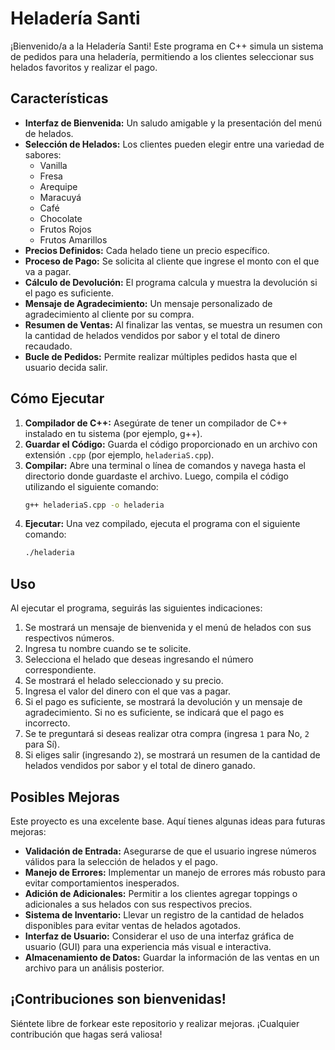 # Heladería Santi

¡Bienvenido/a a la Heladería Santi! Este programa en C++ simula un sistema de pedidos para una heladería, permitiendo a los clientes seleccionar sus helados favoritos y realizar el pago.

## Características

* **Interfaz de Bienvenida:** Un saludo amigable y la presentación del menú de helados.
* **Selección de Helados:** Los clientes pueden elegir entre una variedad de sabores:
    * Vanilla
    * Fresa
    * Arequipe
    * Maracuyá
    * Café
    * Chocolate
    * Frutos Rojos
    * Frutos Amarillos
* **Precios Definidos:** Cada helado tiene un precio específico.
* **Proceso de Pago:** Se solicita al cliente que ingrese el monto con el que va a pagar.
* **Cálculo de Devolución:** El programa calcula y muestra la devolución si el pago es suficiente.
* **Mensaje de Agradecimiento:** Un mensaje personalizado de agradecimiento al cliente por su compra.
* **Resumen de Ventas:** Al finalizar las ventas, se muestra un resumen con la cantidad de helados vendidos por sabor y el total de dinero recaudado.
* **Bucle de Pedidos:** Permite realizar múltiples pedidos hasta que el usuario decida salir.

## Cómo Ejecutar

1.  **Compilador de C++:** Asegúrate de tener un compilador de C++ instalado en tu sistema (por ejemplo, g++).
2.  **Guardar el Código:** Guarda el código proporcionado en un archivo con extensión `.cpp` (por ejemplo, `heladeriaS.cpp`).
3.  **Compilar:** Abre una terminal o línea de comandos y navega hasta el directorio donde guardaste el archivo. Luego, compila el código utilizando el siguiente comando:
    ```bash
    g++ heladeriaS.cpp -o heladeria
    ```
4.  **Ejecutar:** Una vez compilado, ejecuta el programa con el siguiente comando:
    ```bash
    ./heladeria
    ```

## Uso

Al ejecutar el programa, seguirás las siguientes indicaciones:

1.  Se mostrará un mensaje de bienvenida y el menú de helados con sus respectivos números.
2.  Ingresa tu nombre cuando se te solicite.
3.  Selecciona el helado que deseas ingresando el número correspondiente.
4.  Se mostrará el helado seleccionado y su precio.
5.  Ingresa el valor del dinero con el que vas a pagar.
6.  Si el pago es suficiente, se mostrará la devolución y un mensaje de agradecimiento. Si no es suficiente, se indicará que el pago es incorrecto.
7.  Se te preguntará si deseas realizar otra compra (ingresa `1` para No, `2` para Sí).
8.  Si eliges salir (ingresando `2`), se mostrará un resumen de la cantidad de helados vendidos por sabor y el total de dinero ganado.

## Posibles Mejoras

Este proyecto es una excelente base. Aquí tienes algunas ideas para futuras mejoras:

* **Validación de Entrada:** Asegurarse de que el usuario ingrese números válidos para la selección de helados y el pago.
* **Manejo de Errores:** Implementar un manejo de errores más robusto para evitar comportamientos inesperados.
* **Adición de Adicionales:** Permitir a los clientes agregar toppings o adicionales a sus helados con sus respectivos precios.
* **Sistema de Inventario:** Llevar un registro de la cantidad de helados disponibles para evitar ventas de helados agotados.
* **Interfaz de Usuario:** Considerar el uso de una interfaz gráfica de usuario (GUI) para una experiencia más visual e interactiva.
* **Almacenamiento de Datos:** Guardar la información de las ventas en un archivo para un análisis posterior.

## ¡Contribuciones son bienvenidas!

Siéntete libre de forkear este repositorio y realizar mejoras. ¡Cualquier contribución que hagas será valiosa!
